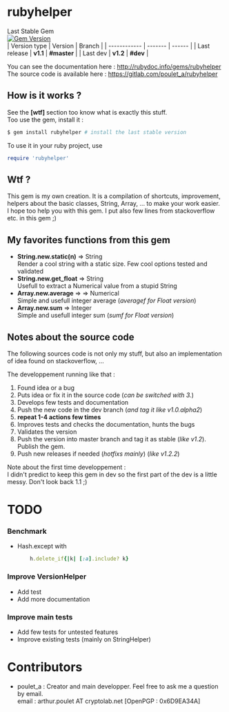 # rubyhelper

Last Stable Gem  
[![Gem Version](https://badge.fury.io/rb/rubyhelper.svg)](http://badge.fury.io/rb/rubyhelper)  
| Version type | Version | Branch |
| ------------ | ------- | ------ |
| Last release |	**v1.1** | **#master** |
| Last dev	| **v1.2** | **#dev** |

You can see the documentation here : http://rubydoc.info/gems/rubyhelper  
The source code is available here  : https://gitlab.com/poulet_a/rubyhelper  


## How is it works ?
See the **[wtf]** section too know what is exactly this stuff.  
Too use the gem, install it :
```bash
$ gem install rubyhelper # install the last stable version
```

To use it in your ruby project, use
```ruby
require 'rubyhelper'
```


## Wtf ?
This gem is my own creation. It is a compilation of shortcuts, improvement,
helpers about the basic classes, String, Array, ... to make your work easier.  
I hope too help you with this gem. I put also few lines from stackoverflow etc.
in this gem ;)


## My favorites functions from this gem
- **String.new.static(n)** => String  
	Render a cool string with a static size. Few cool options tested and validated  
- **String.new.get_float** => String  
	Usefull to extract a Numerical value from a stupid String  
- **Array.new.average** =>  => Numerical  
	Simple and usefull integer average (*averagef for Float version*)  
- **Array.new.sum** => Integer  
	Simple and usefull integer sum (*sumf for Float version*)  


## Notes about the source code
The following sources code is not only my stuff, but also an implementation of
idea found on stackoverflow, ...  

The developpement running like that :  
1. Found idea or a bug  
2. Puts idea or fix it in the source code (*can be switched with 3.*)  
3. Develops few tests and documentation  
4. Push the new code in the dev branch (*and tag it like v1.0.alpha2*)
5. **repeat 1-4 actions few times**  
6. Improves tests and checks the documentation, hunts the bugs  
7. Validates the version  
8. Push the version into master branch and tag it as stable (*like v1.2*). Publish the gem.  
9. Push new releases if needed (*hotfixs mainly*) (*like v1.2.2*)  

Note about the first time developpement :  
I didn't predict to keep this gem in dev so the first part of the dev
is a little messy. Don't look back 1.1 ;)


# TODO
### Benchmark
- Hash.except with  
	```ruby
		h.delete_if{|k| [:a].include? k}
	```  

### Improve VersionHelper
- Add test
- Add more documentation

### Improve main tests
- Add few tests for untested features
- Improve existing tests (mainly on StringHelper)

# Contributors
- poulet_a : Creator and main developper. Feel free to ask me a question by email.  
	email   : arthur.poulet AT cryptolab.net [OpenPGP : 0x6D9EA34A]  
